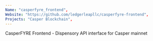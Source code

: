 ```yaml
---
Name: "casperfyre_frontend",
Website: "https://github.com/ledgerleapllc/casperfyre-frontend",
Projects: "Casper Blockchain",
---
```

<!--lang:en--> 
CasperFYRE Frontend - Dispensory API interface for Casper mainnet
<!--lang:es--] 
test
<!--lang:de--] 
test
<!--lang:fr--] 
test
<!--lang:pl--] 
test
<!--lang:uk--] 
test
[!--lang:*-->  
